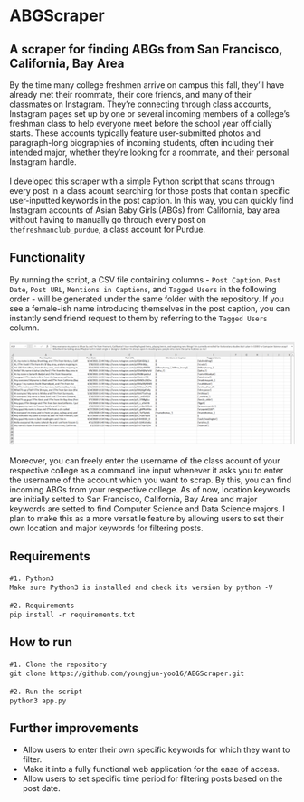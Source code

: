 # ABGScraper
## A scraper for finding ABGs from San Francisco, California, Bay Area
By the time many college freshmen arrive on campus this fall, they’ll have already met their roommate, their core friends, and many of their classmates on Instagram. They’re connecting through class accounts, Instagram pages set up by one or several incoming members of a college’s freshman class to help everyone meet before the school year officially starts. These accounts typically feature user-submitted photos and paragraph-long biographies of incoming students, often including their intended major, whether they’re looking for a roommate, and their personal Instagram handle. <br><br>
I developed this scraper with a simple Python script that scans through every post in a class acount searching for those posts that contain specific user-inputted keywords in the post caption. In this way, you can quickly find Instagram accounts of Asian Baby Girls (ABGs) from California, bay area without having to manually go through every post on `thefreshmanclub_purdue`, a class account for Purdue. 

## Functionality
By running the script, a CSV file containing columns - `Post Caption`, `Post Date`, `Post URL`, `Mentions in Captions`, and `Tagged Users` in the following order - will be generated under the same folder with the repository. If you see a female-ish name introducing themselves in the post caption, you can instantly send friend request to them by referring to the `Tagged Users` column. <br><br>
![filtered_1](https://github.com/youngjun-yoo16/ABGScraper/blob/main/img/filtered_2.png?raw=true) <br><br>
Moreover, you can freely enter the username of the class acount of your respective college as a command line input whenever it asks you to enter the username of the account which you want to scrap. By this, you can find incoming ABGs from your respective college. As of now, location keywords are initially setted to San Francisco, California, Bay Area and major keywords are setted to find Computer Science and Data Science majors. I plan to make this as a more versatile feature by allowing users to set their own location and major keywords for filtering posts.

## Requirements
```
#1. Python3
Make sure Python3 is installed and check its version by python -V 

#2. Requirements
pip install -r requirements.txt
```

## How to run
```
#1. Clone the repository 
git clone https://github.com/youngjun-yoo16/ABGScraper.git

#2. Run the script
python3 app.py
```
## Further improvements
- Allow users to enter their own specific keywords for which they want to filter.
- Make it into a fully functional web application for the ease of access.
- Allow users to set specific time period for filtering posts based on the post date.
